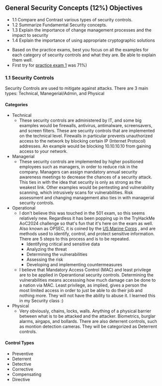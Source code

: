 ## General Security Concepts (12%) Objectives
- 1.1 Compare and Contrast various types of security controls.
- 1.2 Summarize Fundamental Security concepts.
- 1.3 Explain the importance of change management processes and the impact to security
- 1.4 Explain the importance of using appropriate cryptographic solutions

* Based on the practice exams, best you focus on all the examples for each category of security controls and what they are. Be able to explain them well.
* First try for [practice exam 1](https://www.examcompass.com/comptia-security-plus-practice-test-1-exam-sy0-701) was 71%)

### 1.1 Security Controls 
Security Controls are used to mitigate against attacks. There are 3 main types: Technical, Manegerial/Admin, and Physical
#### Categories
- Technical
  - These security controls are administered by IT, and some big examples would be firewalls, antivirus, antimalware, screensavers, and screen filters. These are security controls that are implemented on the technical level. Firewalls in particular prevents unauthorized access to the network by
    blocking certain IP (Internet Protocol) addresses. An example would be blocking 10.10.10.10 from gaining access to your network.
- Managerial
    - These security controls are implemented by higher positioned employees such as managers, in order to reduce risk in the company. Managers can assign mandatory annual security awareness meetings to decrease the chances of a security attack. This ties in with the idea that security is only as strong
      as the weakest link. Other examples would be pentesting and vulnerability scanning, which intrusively scans for vulnerabilities. Risk assessment and changing management also ties in with managerial security controls.
- Operational
    - I don't believe this was touched in the 501 exam, so this seems relatively new. Regardless it has been popping up in the TryHackMe AoC2024 challenge so that's fun that it's here on the exam as well. Also known as OPSEC, it is coined by the [US Marine Corps](https://www.mcieast.marines.mil/opsec/) , and are methods used to identify, control, and protect sensitive information.
      There are 5 steps to this process and is to be repeated.
      - Identifying critical and sensitive data
      - Analyzing the threat
      - Determining the vulnerabilities
      - Assessing the risk
      - Developing and implementing countermeasures
    - I believe that Mandatory Access Control (MAC) and least privilege are to be applied in Operantional security controls. Determining the vulnerabilities means accesssing how much damage can be done to a nation via MAC. Least privilege, as implied, gives a person the most limited access in order to just be able to do their job and nothing more. They will
      not have the ability to abuse it. I learned this in my Security class :)
- Physical
  - Very obviously, chains, locks, walls. Anything of a physical barrier between what is to be attacked and the attacker. Biometrics, burglar alarms, airgaps, and bollards. There are also deterrent controls, such as montion detection cameras. They will be categorized as Deterrent controls. 
#### Control Types
- Preventive
- Deterrent
- Detective
- Corrective
- Compensating
- Directive

